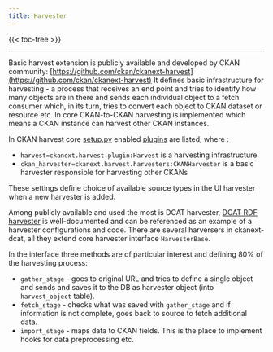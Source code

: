 ```yaml
---
title: Harvester
---
```


<!--
SPDX-FileCopyrightText: 2024 Stichting Health-RI

SPDX-License-Identifier: CC-BY-4.0
-->

{{< toc-tree >}}

* * *

Basic harvest extension is publicly available and developed by CKAN community: [https://github.com/ckan/ckanext-harvest](https://github.com/ckan/ckanext-harvest) It defines basic infrastructure for harvesting - a process that receives an end point and tries to identify how many objects are in there and sends each individual object to a fetch consumer which, in its turn, tries to convert each object to CKAN dataset or resource etc. In core CKAN-to-CKAN harvesting is implemented which means a CKAN instance can harvest other CKAN instances.

In CKAN harvest core [setup.py](https://github.com/ckan/ckanext-harvest/blob/master/setup.py) enabled [plugins](https://github.com/ckan/ckanext-harvest/blob/8ea4b1b4fb277046a0d8ba4f4c779e5c9e1fbd8b/setup.py#L31C17-L31C17) are listed, where :

* `harvest=ckanext.harvest.plugin:Harvest` is a harvesting infrastructure
* `ckan_harvester=ckanext.harvest.harvesters:CKANHarvester` is a basic harvester responsible for harvesting other CKANs

These settings define choice of available source types in the UI harvester when a new harvester is added.

Among publicly available and used the most is DCAT harvester, [DCAT RDF harvester](https://github.com/ckan/ckanext-dcat#rdf-dcat-harvester) is well-documented and can be referenced as an example of a harvester configurations and code. There are several harversers in ckanext-dcat, all they extend core harvester interface `HarvesterBase`.

In the interface three methods are of particular interest and defining 80% of the harvesting process:

* `gather_stage` - goes to original URL and tries to define a single object and sends and saves it to the DB as harvester object (into `harvest_object` table).
* `fetch_stage` - checks what was saved with `gather_stage` and if information is not complete, goes back to source to fetch additional data.
* `import_stage` - maps data to CKAN fields. This is the place to implement hooks for data preprocessing etc.

<!-- Mapping logic is the same as in [profiles](https://github.com/ckan/ckanext-dcat/blob/master/ckanext/dcat/profiles.py): there is a base profile, describing fields mapping and extensions. FairDataPoint in this regard is an extension of [EuropeanDCATAP3Profile](https://github.com/ckan/ckanext-dcat/blob/1109205069dd105dda27e3486898e4ca1525a808/ckanext/dcat/profiles.py#L1487).

If a dataset is extended with some fields on source side, depending on profile chosen, it is possible to configure that all the extra fields will be captured in an “extra“ blob with key-value pairs defined in the source (in `package_extra` DB table where key is always a string and value - is an object, flattened to string). A down side of it, if you interact with the dataset via UI then, all the fields which are not in the form will be ignored and then deleted because an update acts as “put“ operation, rather than a patch. Otherwise those field will appear one we map them properly.

To be aware and to care about while doing mapping: if a field in a source has a name which is not mapped and you decide to map it later and assign another name, both alias will appear in CKAN.

Another thing to bear in mind is that the validation is always runs on a full object. So on source schema update you may face a situation when a previously validated field for a dataset starts failing validation. Additionally, as validation runs only on a trigger, you need to run a script to migrate existing datasets on schema updates, otherwise you end up with a bunch of invalid datasets. Such a script can be written in python with [ckanapi](https://github.com/ckan/ckanapi/blob/master/README.md#remoteckan). -->

